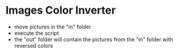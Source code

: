 # Images Color Inverter
- move pictures in the "in" folder
- execute the script
- the "out" folder will contain the pictures from the "in" folder with reversed colors 
